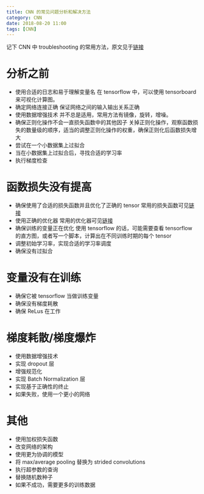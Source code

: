 ```yaml
---
title: CNN 的常见问题分析和解决方法
category: CNN
date: 2018-08-20 11:00
tags: [CNN]
---
```


记下 CNN 中 troubleshooting 的常用方法，原文见于[链接](https://gist.github.com/zeyademam/0f60821a0d36ea44eef496633b4430fc)

# 分析之前

- 使用合适的日志和易于理解变量名
  在 tensorflow 中，可以使用 tensorboard 来可视化计算图。
- 确定网络连接正确
  保证网络之间的输入输出关系正确
- 使用数据增强技术
  并不总是适用，常用方法有镜像，旋转，增噪。
- 确保正则化操作不会一直损失函数中的其他因子
  关掉正则化操作，观察函数损失的数量级的顺序，适当的调整正则化操作的权重，确保正则化后函数损失增大
- 尝试在一个小数据集上过拟合
- 当在小数据集上过拟合后，寻找合适的学习率
- 执行梯度检查

# 函数损失没有提高

- 确保使用了合适的损失函数并且优化了正确的 tensor
  常用的损失函数可见[链接](https://en.wikipedia.org/wiki/Loss_functions_for_classification)
- 使用正确的优化器
  常用的优化器可见[链接](https://keras.io/optimizers/)
- 确保训练的变量正在优化
  使用 tensorflow 的话，可能需要查看 tensorflow 的直方图，或者写一个脚本，计算出在不同训练时期的每个 tensor
- 调整初始学习率，实现合适的学习率调度
- 确保没有过拟合

# 变量没有在训练

- 确保它被 tensorflow 当做训练变量
- 确保没有梯度耗散
- 确保 ReLus 在工作

# 梯度耗散/梯度爆炸

- 使用数据增强技术
- 实现 dropout 层
- 增强规范化
- 实现 Batch Normalization 层
- 实现基于正确性的终止
- 如果失败，使用一个更小的网络

# 其他

- 使用加权损失函数
- 改变网络的架构
- 使用更为协调的模型
- 将 max/average pooling 替换为 strided convolutions
- 执行超参数的查询
- 替换随机数种子
- 如果不成功，需要更多的训练数据
